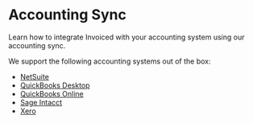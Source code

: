 # Accounting Sync

Learn how to integrate Invoiced with your accounting system using our accounting sync.

We support the following accounting systems out of the box:

- [NetSuite](/resources/docs/accounting/netsuite)
- [QuickBooks Desktop](/resources/docs/accounting/quickbooks-desktop)
- [QuickBooks Online](/resources/docs/accounting/quickbooks-online)
- [Sage Intacct](/resources/docs/accounting/intacct)
- [Xero](/resources/docs/accounting/xero)